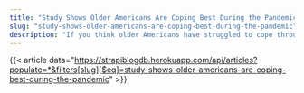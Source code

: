 ```yaml
---
title: "Study Shows Older Americans Are Coping Best During the Pandemic"
slug: "study-shows-older-americans-are-coping-best-during-the-pandemic"
description: "If you think older Americans have struggled to cope through the pandemic, think again. According to new research by financial services firm Edward Jones, they have actually been faring far better than their younger counterparts."
---
```


{{< article data="https://strapiblogdb.herokuapp.com/api/articles?populate=*&filters[slug][$eq]=study-shows-older-americans-are-coping-best-during-the-pandemic" >}}
